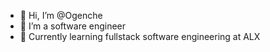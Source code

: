 - 👋 Hi, I’m @Ogenche
- 👀 I’m a software engineer
- 🌱 Currently learning fullstack software engineering at ALX

<!---
Ogenche/Ogenche is a ✨ special ✨ repository because its `README.md` (this file) appears on your GitHub profile.
You can click the Preview link to take a look at your changes.
--->
